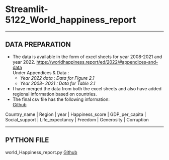 # Streamlit-5122_World_happiness_report
----
## DATA PREPARATION
* The data is available in the form of excel sheets for year 2008-2021 and year 2022.  https://worldhappiness.report/ed/2022/#appendices-and-data<br />
Under Appendices & Data :
  * _Year 2022 data  : Data for Figure 2.1_
  * _Year 2008- 2021  : Data for Table 2.1_
* I have merged the data from both the excel sheets and also have added regional information based on countries.
* The final csv file has the following information: **<br />**[Github](https://github.com/RamyaSenapathy/Streamlit-5122_World_happiness_report/blob/main/world_happiness_data.csv)

Country_name | Region | year | Happiness_score | GDP_per_capita | Social_support | Life_expectancy | Freedom | Generosity | Corruption

----
## PYTHON FILE
world_Happiness_report.py
[Github](https://github.com/RamyaSenapathy/Streamlit-5122_World_happiness_report/blob/main/world_Happiness_report.py)



